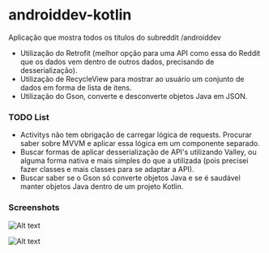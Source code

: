 # androiddev-kotlin

Aplicação que mostra todos os títulos do subreddit /androiddev
- Utilização do Retrofit (melhor opção para uma API como essa do Reddit que os dados vem dentro de outros dados, precisando de desserialização).
- Utilização de RecycleView para mostrar ao usuário um conjunto de dados em forma de lista de itens. 
- Utilização do Gson, converte e desconverte objetos Java em JSON.

<h3>TODO List</h3>

- Activitys não tem obrigação de carregar lógica de requests. Procurar saber sobre MVVM e aplicar essa lógica em um componente separado. 
- Buscar formas de aplicar desserialização de API's utilizando Valley, ou alguma forma nativa e mais simples do que a utilizada (pois precisei fazer classes e mais classes para se adaptar a API). 
- Buscar saber se o Gson só converte objetos Java e se é saudável manter objetos Java dentro de um projeto Kotlin. 

<h3>Screenshots</h3>
  
  ![Alt text](https://user-images.githubusercontent.com/75861637/175790698-7404e1d2-013d-456d-97ea-3b7f80420b7b.png "Screenshot 1")
  
  ![Alt text](https://user-images.githubusercontent.com/75861637/175790700-c8da81f9-a076-4b23-bdb5-98147c88039d.png "Screenshot 2")
  
 
